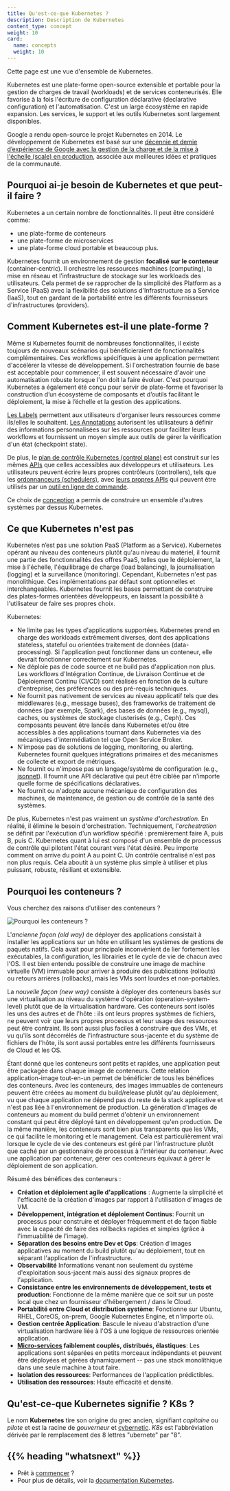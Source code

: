 ```yaml
---
title: Qu'est-ce-que Kubernetes ?
description: Description de Kubernetes
content_type: concept
weight: 10
card:
  name: concepts
  weight: 10
---
```


<!-- overview -->
Cette page est une vue d'ensemble de Kubernetes.


<!-- body -->
Kubernetes est une plate-forme open-source extensible et portable pour la gestion de charges de travail (workloads) et de services conteneurisés.
Elle favorise à la fois l'écriture de configuration déclarative (declarative configuration) et l'automatisation.
C'est un large écosystème en rapide expansion.
Les services, le support et les outils Kubernetes sont largement disponibles.

Google a rendu open-source le projet Kubernetes en 2014.
Le développement de Kubernetes est basé sur une [décennie et demie d’expérience de Google avec la gestion de la charge et de la mise à l'échelle (scale) en production](https://research.google.com/pubs/pub43438.html), associée aux meilleures idées et pratiques de la communauté.

## Pourquoi ai-je besoin de Kubernetes et que peut-il faire ?

Kubernetes a un certain nombre de fonctionnalités. Il peut être considéré comme:

- une plate-forme de conteneurs
- une plate-forme de microservices
- une plate-forme cloud portable
et beaucoup plus.

Kubernetes fournit un environnement de gestion **focalisé sur le conteneur** (container-centric).
Il orchestre les ressources machines (computing), la mise en réseau et l’infrastructure de stockage sur les workloads des utilisateurs.
Cela permet de se rapprocher de la simplicité des Platform as a Service (PaaS) avec la flexibilité des solutions d'Infrastructure as a Service (IaaS), tout en gardant de la portabilité entre les différents fournisseurs d'infrastructures (providers).

## Comment Kubernetes est-il une plate-forme ?

Même si Kubernetes fournit de nombreuses fonctionnalités, il existe toujours de nouveaux scénarios qui bénéficieraient de fonctionnalités complémentaires.
Ces workflows spécifiques à une application permettent d'accélérer la vitesse de développement.
Si l'orchestration fournie de base est acceptable pour commencer, il est souvent nécessaire d'avoir une automatisation robuste lorsque l'on doit la faire évoluer.
C'est pourquoi Kubernetes a également été conçu pour servir de plate-forme et favoriser la construction d’un écosystème de composants et d’outils facilitant le déploiement, la mise à l’échelle et la gestion des applications.

[Les Labels](/docs/concepts/overview/working-with-objects/labels/) permettent aux utilisateurs d'organiser leurs ressources comme ils/elles le souhaitent.
[Les Annotations](/docs/concepts/overview/working-with-objects/annotations/) autorisent les utilisateurs à définir des informations personnalisées sur les ressources pour faciliter leurs workflows et fournissent un moyen simple aux outils de gérer la vérification d'un état (checkpoint state).

De plus, le [plan de contrôle Kubernetes (control
plane)](/docs/concepts/overview/components/) est construit sur les mêmes [APIs](/docs/reference/using-api/api-overview/) que celles accessibles aux développeurs et utilisateurs.
Les utilisateurs peuvent écrire leurs propres contrôleurs (controllers), tels que les [ordonnanceurs (schedulers)](https://github.com/kubernetes/community/blob/master/contributors/devel/scheduler.md),
avec [leurs propres APIs](/docs/concepts/api-extension/custom-resources/) qui peuvent être utilisés par un [outil en ligne de commande](/docs/user-guide/kubectl-overview/).

Ce choix de [conception](https://git.k8s.io/community/contributors/design-proposals/architecture/architecture.md) a permis de construire un ensemble d'autres systèmes par dessus Kubernetes.

## Ce que Kubernetes n'est pas

Kubernetes n’est pas une solution PaaS (Platform as a Service).
Kubernetes opérant au niveau des conteneurs plutôt qu'au niveau du matériel, il fournit une partie des fonctionnalités des offres PaaS, telles que le déploiement, la mise à l'échelle, l'équilibrage de charge (load balancing), la journalisation (logging) et la surveillance (monitoring).
Cependant, Kubernetes n'est pas monolithique.
Ces implémentations par défaut sont optionnelles et interchangeables. Kubernetes fournit les bases permettant de construire des plates-formes orientées développeurs, en laissant la possibilité à l'utilisateur de faire ses propres choix.

Kubernetes:

- Ne limite pas les types d'applications supportées. Kubernetes prend en charge des workloads extrêmement diverses, dont des applications stateless, stateful ou orientées traitement de données (data-processing).
Si l'application peut fonctionner dans un conteneur, elle devrait fonctionner correctement sur Kubernetes.
- Ne déploie pas de code source et ne build pas d'application non plus. Les workflows d'Intégration Continue, de Livraison Continue et de Déploiement Continu (CI/CD) sont réalisés en fonction de la culture d'entreprise, des préférences ou des pré-requis techniques.
- Ne fournit pas nativement de services au niveau applicatif tels que des middlewares (e.g., message buses), des frameworks de traitement de données (par exemple, Spark), des bases de données (e.g., mysql), caches, ou systèmes de stockage clusterisés (e.g., Ceph).
Ces composants peuvent être lancés dans Kubernetes et/ou être accessibles à des applications tournant dans Kubernetes via des mécaniques d'intermédiation tel que Open Service Broker.
- N'impose pas de solutions de logging, monitoring, ou alerting.
Kubernetes fournit quelques intégrations primaires et des mécanismes de collecte et export de métriques.
- Ne fournit ou n'impose pas un langage/système de configuration (e.g., [jsonnet](https://github.com/google/jsonnet)).
Il fournit une API déclarative qui peut être ciblée par n'importe quelle forme de spécifications déclaratives.
- Ne fournit ou n'adopte aucune mécanique de configuration des machines, de maintenance, de gestion ou de contrôle de la santé des systèmes.

De plus, Kubernetes n'est pas vraiment un _système d'orchestration_. En réalité, il élimine le besoin d'orchestration.
Techniquement, l'_orchestration_ se définit par l'exécution d'un workflow spécifié : premièrement faire A, puis B, puis C.
Kubernetes quant à lui est composé d'un ensemble de processus de contrôle qui pilotent l'état courant vers l'état désiré.
Peu importe comment on arrive du point A au point C.
Un contrôle centralisé n'est pas non plus requis.
Cela aboutit à un système plus simple à utiliser et plus puissant, robuste, résiliant et extensible.

## Pourquoi les conteneurs ?

Vous cherchez des raisons d'utiliser des conteneurs ?

![Pourquoi les conteneurs ?](/images/docs/why_containers.svg)

L'_ancienne façon (old way)_ de déployer des applications consistait à installer les applications sur un hôte en utilisant les systèmes de gestions de paquets natifs.
Cela avait pour principale inconvénient de lier fortement les exécutables, la configuration, les librairies et le cycle de vie de chacun avec l'OS.
Il est bien entendu possible de construire une image de machine virtuelle (VM) immuable pour arriver à produire des publications (rollouts) ou retours arrières (rollbacks), mais les VMs sont lourdes et non-portables.

La _nouvelle façon (new way)_ consiste à déployer des conteneurs basés sur une virtualisation au niveau du système d'opération (operation-system-level) plutôt que de la virtualisation hardware.
Ces conteneurs sont isolés les uns des autres et de l'hôte :
ils ont leurs propres systèmes de fichiers, ne peuvent voir que leurs propres processus et leur usage des ressources peut être contraint.
Ils sont aussi plus faciles à construire que des VMs, et vu qu'ils sont décorrélés de l'infrastructure sous-jacente et du système de fichiers de l'hôte, ils sont aussi portables entre les différents fournisseurs de Cloud et les OS.

Étant donné que les conteneurs sont petits et rapides, une application peut être packagée dans chaque image de conteneurs.
Cette relation application-image tout-en-un permet de bénéficier de tous les bénéfices des conteneurs. Avec les conteneurs, des images immuables de conteneurs peuvent être créées au moment du build/release plutôt qu'au déploiement, vu que chaque application ne dépend pas du reste de la stack applicative et n'est pas liée à l'environnement de production.
La génération d'images de conteneurs au moment du build permet d'obtenir un environnement constant qui peut être déployé tant en développement qu'en production. De la même manière, les conteneurs sont bien plus transparents que les VMs, ce qui facilite le monitoring et le management.
Cela est particulièrement vrai lorsque le cycle de vie des conteneurs est géré par l'infrastructure plutôt que caché par un gestionnaire de processus à l'intérieur du conteneur. Avec une application par conteneur, gérer ces conteneurs équivaut à gérer le déploiement de son application.

Résumé des bénéfices des conteneurs :

- **Création et déploiement agile d'applications** :
  Augmente la simplicité et l'efficacité de la création d'images par rapport à l'utilisation d'images de VM.
- **Développement, intégration et déploiement Continus**:
  Fournit un processus pour construire et déployer fréquemment et de façon fiable avec la capacité de faire des rollbacks rapides et simples (grâce à l'immuabilité de l'image).
- **Séparation des besoins entre Dev et Ops**:
  Création d'images applicatives au moment du build plutôt qu'au déploiement, tout en séparant l'application de l'infrastructure.
- **Observabilité**
  Informations venant non seulement du système d'exploitation sous-jacent mais aussi des signaux propres de l'application.
- **Consistance entre les environnements de développement, tests et production**:
  Fonctionne de la même manière que ce soit sur un poste local que chez un fournisseur d'hébergement / dans le Cloud.
- **Portabilité entre Cloud et distribution système**:
  Fonctionne sur Ubuntu, RHEL, CoreOS, on-prem, Google Kubernetes Engine, et n'importe où.
- **Gestion centrée Application**:
  Bascule le niveau d'abstraction d'une virtualisation hardware liée à l'OS à une logique de ressources orientée application.
- **[Micro-services](https://martinfowler.com/articles/microservices.html) faiblement couplés, distribués, élastiques**:
  Les applications sont séparées en petits morceaux indépendants et peuvent être déployées et gérées dynamiquement -- pas une stack monolithique dans une seule machine à tout faire.
- **Isolation des ressources**:
  Performances de l'application prédictibles.
- **Utilisation des ressources**:
  Haute efficacité et densité.

## Qu'est-ce-que Kubernetes signifie ? K8s ?

Le nom **Kubernetes** tire son origine du grec ancien, signifiant _capitaine_ ou _pilote_ et est la racine de _gouverneur_ et [cybernetic](http://www.etymonline.com/index.php?term=cybernetics). _K8s_ est l'abbréviation dérivée par le remplacement des 8 lettres "ubernete" par "8".



## {{% heading "whatsnext" %}}

*   Prêt à [commencer](/docs/setup/) ?
*   Pour plus de détails, voir la [documentation Kubernetes](/docs/home/).

